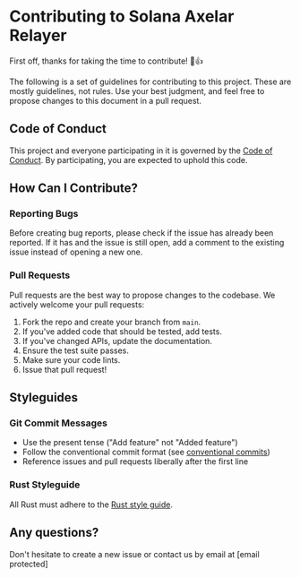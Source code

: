 # Contributing to Solana Axelar Relayer

First off, thanks for taking the time to contribute! 🎉👍

The following is a set of guidelines for contributing to this project. These are mostly guidelines, not rules. Use your best judgment, and feel free to propose changes to this document in a pull request.

## Code of Conduct

This project and everyone participating in it is governed by the [Code of Conduct](CODE_OF_CONDUCT.md). By participating, you are expected to uphold this code.

## How Can I Contribute?

### Reporting Bugs

Before creating bug reports, please check if the issue has already been reported. If it has and the issue is still open, add a comment to the existing issue instead of opening a new one.

### Pull Requests

Pull requests are the best way to propose changes to the codebase. We actively welcome your pull requests:

1. Fork the repo and create your branch from `main`.
2. If you've added code that should be tested, add tests.
3. If you've changed APIs, update the documentation.
4. Ensure the test suite passes.
5. Make sure your code lints.
6. Issue that pull request!

## Styleguides

### Git Commit Messages

- Use the present tense ("Add feature" not "Added feature")
- Follow the conventional commit format (see [conventional commits](https://www.conventionalcommits.org/en/v1.0.0/))
- Reference issues and pull requests liberally after the first line

### Rust Styleguide

All Rust must adhere to the [Rust style guide](https://github.com/rust-dev-tools/fmt-rfcs/blob/master/guide/guide.md).

## Any questions?

Don't hesitate to create a new issue or contact us by email at [email protected]
